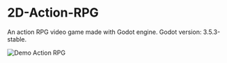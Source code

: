 # 2D-Action-RPG
An action RPG video game made with Godot engine.
Godot version: 3.5.3-stable.

![Demo Action RPG](https://github.com/Firet/My-Design-Repo/blob/master/Gifs/action-rpg.gif)
